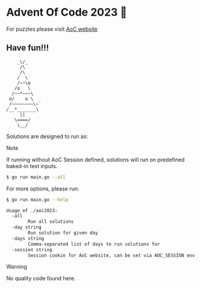 # Advent Of Code 2023 :christmas_tree:

For puzzles please visit [AoC website](https://adventofcode.com/2023)

## Have fun!!!

```
    _\/_
     /\
     /\
    /  \
    /~~\o
   /o   \
  /~~*~~~\
 o/    o \
 /~~~~~~~~\~`
/__*_______\
     ||
   \====/
    \__/
```

Solutions are designed to run as:

> [!NOTE]
> If running without AoC Session defined, solutions will run on predefined baked-in test inputs.

```sh
$ go run main.go --all
```

For more options, please run:

```sh
$ go run main.go --help
```

```sh
Usage of ./aoc2023:
  -all
        Run all solutions
  -day string
        Run solution for given day
  -days string
        Comma-separated list of days to run solutions for
  -session string
        Session cookie for AoC website, can be set via AOC_SESSION env variable
```

> [!WARNING]
> No quality code found here.
